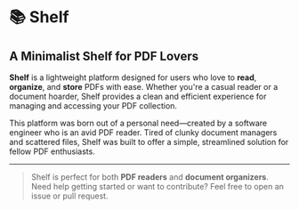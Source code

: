 # 📚 Shelf

## A Minimalist Shelf for PDF Lovers

**Shelf** is a lightweight platform designed for users who love to **read**, **organize**, and **store** PDFs with ease. Whether you're a casual reader or a document hoarder, Shelf provides a clean and efficient experience for managing and accessing your PDF collection.

This platform was born out of a personal need—created by a software engineer who is an avid PDF reader. Tired of clunky document managers and scattered files, Shelf was built to offer a simple, streamlined solution for fellow PDF enthusiasts.

---

> Shelf is perfect for both **PDF readers** and **document organizers**. Need help getting started or want to contribute? Feel free to open an issue or pull request.
